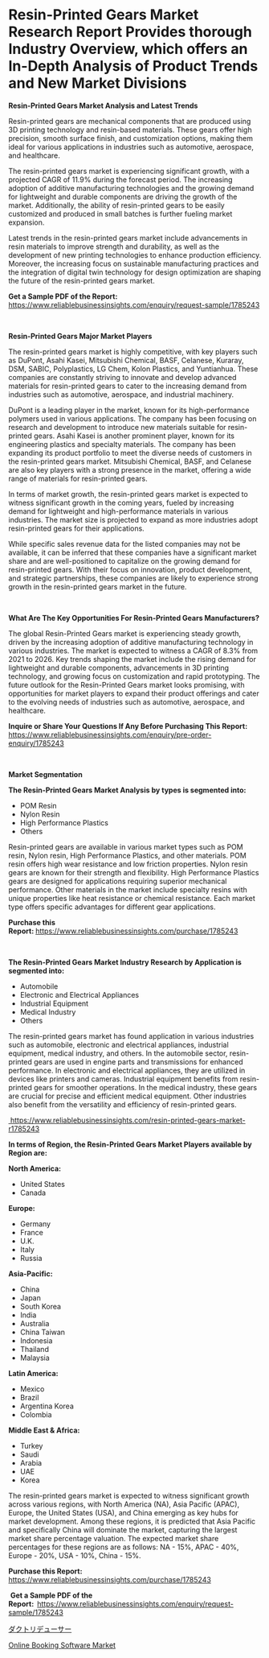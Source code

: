 <p><h1>Resin-Printed Gears Market Research Report Provides thorough Industry Overview, which offers an In-Depth Analysis of Product Trends and New Market Divisions</h1></p><p><strong>Resin-Printed Gears Market Analysis and Latest Trends</strong></p>
<p><p>Resin-printed gears are mechanical components that are produced using 3D printing technology and resin-based materials. These gears offer high precision, smooth surface finish, and customization options, making them ideal for various applications in industries such as automotive, aerospace, and healthcare.</p><p>The resin-printed gears market is experiencing significant growth, with a projected CAGR of 11.9% during the forecast period. The increasing adoption of additive manufacturing technologies and the growing demand for lightweight and durable components are driving the growth of the market. Additionally, the ability of resin-printed gears to be easily customized and produced in small batches is further fueling market expansion.</p><p>Latest trends in the resin-printed gears market include advancements in resin materials to improve strength and durability, as well as the development of new printing technologies to enhance production efficiency. Moreover, the increasing focus on sustainable manufacturing practices and the integration of digital twin technology for design optimization are shaping the future of the resin-printed gears market.</p></p>
<p><strong>Get a Sample PDF of the Report:&nbsp;</strong> <a href="https://www.reliablebusinessinsights.com/enquiry/request-sample/1785243">https://www.reliablebusinessinsights.com/enquiry/request-sample/1785243</a></p>
<p>&nbsp;</p>
<p><strong>Resin-Printed Gears Major Market Players</strong></p>
<p><p>The resin-printed gears market is highly competitive, with key players such as DuPont, Asahi Kasei, Mitsubishi Chemical, BASF, Celanese, Kuraray, DSM, SABIC, Polyplastics, LG Chem, Kolon Plastics, and Yuntianhua. These companies are constantly striving to innovate and develop advanced materials for resin-printed gears to cater to the increasing demand from industries such as automotive, aerospace, and industrial machinery.</p><p>DuPont is a leading player in the market, known for its high-performance polymers used in various applications. The company has been focusing on research and development to introduce new materials suitable for resin-printed gears. Asahi Kasei is another prominent player, known for its engineering plastics and specialty materials. The company has been expanding its product portfolio to meet the diverse needs of customers in the resin-printed gears market. Mitsubishi Chemical, BASF, and Celanese are also key players with a strong presence in the market, offering a wide range of materials for resin-printed gears.</p><p>In terms of market growth, the resin-printed gears market is expected to witness significant growth in the coming years, fueled by increasing demand for lightweight and high-performance materials in various industries. The market size is projected to expand as more industries adopt resin-printed gears for their applications.</p><p>While specific sales revenue data for the listed companies may not be available, it can be inferred that these companies have a significant market share and are well-positioned to capitalize on the growing demand for resin-printed gears. With their focus on innovation, product development, and strategic partnerships, these companies are likely to experience strong growth in the resin-printed gears market in the future.</p></p>
<p>&nbsp;</p>
<p><strong>What Are The Key Opportunities For Resin-Printed Gears Manufacturers?</strong></p>
<p><p>The global Resin-Printed Gears market is experiencing steady growth, driven by the increasing adoption of additive manufacturing technology in various industries. The market is expected to witness a CAGR of 8.3% from 2021 to 2026. Key trends shaping the market include the rising demand for lightweight and durable components, advancements in 3D printing technology, and growing focus on customization and rapid prototyping. The future outlook for the Resin-Printed Gears market looks promising, with opportunities for market players to expand their product offerings and cater to the evolving needs of industries such as automotive, aerospace, and healthcare.</p></p>
<p><strong>Inquire or Share Your Questions If Any Before Purchasing This Report:</strong> <a href="https://www.reliablebusinessinsights.com/enquiry/pre-order-enquiry/1785243">https://www.reliablebusinessinsights.com/enquiry/pre-order-enquiry/1785243</a></p>
<p>&nbsp;</p>
<p><strong>Market Segmentation</strong></p>
<p><strong>The Resin-Printed Gears Market Analysis by types is segmented into:</strong></p>
<p><ul><li>POM Resin</li><li>Nylon Resin</li><li>High Performance Plastics</li><li>Others</li></ul></p>
<p><p>Resin-printed gears are available in various market types such as POM resin, Nylon resin, High Performance Plastics, and other materials. POM resin offers high wear resistance and low friction properties. Nylon resin gears are known for their strength and flexibility. High Performance Plastics gears are designed for applications requiring superior mechanical performance. Other materials in the market include specialty resins with unique properties like heat resistance or chemical resistance. Each market type offers specific advantages for different gear applications.</p></p>
<p><strong>Purchase this Report:&nbsp;</strong><a href="https://www.reliablebusinessinsights.com/purchase/1785243">https://www.reliablebusinessinsights.com/purchase/1785243</a></p>
<p>&nbsp;</p>
<p><strong>The Resin-Printed Gears Market Industry Research by Application is segmented into:</strong></p>
<p><ul><li>Automobile</li><li>Electronic and Electrical Appliances</li><li>Industrial Equipment</li><li>Medical Industry</li><li>Others</li></ul></p>
<p><p>The resin-printed gears market has found application in various industries such as automobile, electronic and electrical appliances, industrial equipment, medical industry, and others. In the automobile sector, resin-printed gears are used in engine parts and transmissions for enhanced performance. In electronic and electrical appliances, they are utilized in devices like printers and cameras. Industrial equipment benefits from resin-printed gears for smoother operations. In the medical industry, these gears are crucial for precise and efficient medical equipment. Other industries also benefit from the versatility and efficiency of resin-printed gears.</p></p>
<p><a href="https://www.reliablebusinessinsights.com/resin-printed-gears-market-r1785243">&nbsp;https://www.reliablebusinessinsights.com/resin-printed-gears-market-r1785243</a></p>
<p><strong>In terms of Region, the Resin-Printed Gears Market Players available by Region are:</strong></p>
<p>
    <p> <strong> North America: </strong>
        <ul>
            <li>United States</li>
            <li>Canada</li>
        </ul>
        </p> 
    <p> <strong> Europe: </strong>
        <ul>
            <li>Germany</li>
            <li>France</li>
            <li>U.K.</li>
            <li>Italy</li>
            <li>Russia</li>
        </ul>
        </p> 
    <p> <strong> Asia-Pacific: </strong>
        <ul>
            <li>China</li>
            <li>Japan</li>
            <li>South Korea</li>
            <li>India</li>
            <li>Australia</li>
            <li>China Taiwan</li>
            <li>Indonesia</li>
            <li>Thailand</li>
            <li>Malaysia</li>
        </ul>
        </p> 
    <p> <strong> Latin America: </strong>
        <ul>
            <li>Mexico</li>
            <li>Brazil</li>
            <li>Argentina Korea</li>
            <li>Colombia</li>
        </ul>
        </p> 
    <p> <strong> Middle East & Africa: </strong>
        <ul>
            <li>Turkey</li>
            <li>Saudi</li>
            <li>Arabia</li>
            <li>UAE</li>
            <li>Korea</li>
        </ul>
    </p>
    </p>
<p><p>The resin-printed gears market is expected to witness significant growth across various regions, with North America (NA), Asia Pacific (APAC), Europe, the United States (USA), and China emerging as key hubs for market development. Among these regions, it is predicted that Asia Pacific and specifically China will dominate the market, capturing the largest market share percentage valuation. The expected market share percentages for these regions are as follows: NA - 15%, APAC - 40%, Europe - 20%, USA - 10%, China - 15%.</p></p>
<p><strong>Purchase this Report: </strong><a href="https://www.reliablebusinessinsights.com/purchase/1785243">https://www.reliablebusinessinsights.com/purchase/1785243</a></p>
<p>&nbsp;<strong>Get a Sample PDF of the Report:&nbsp;&nbsp;</strong><a href="https://www.reliablebusinessinsights.com/enquiry/request-sample/1785243">https://www.reliablebusinessinsights.com/enquiry/request-sample/1785243</a></p>
<p><strong></strong></p>
<p><p><a href="https://github.com/nxboeu02965442/Market-Research-Report-List-3/blob/main/2061492127097.md">ダクトリデューサー</a></p><p><a href="https://issuu.com/reportprime-2/docs/online-booking-software-market-size-2030.pptx">Online Booking Software Market</a></p></p>